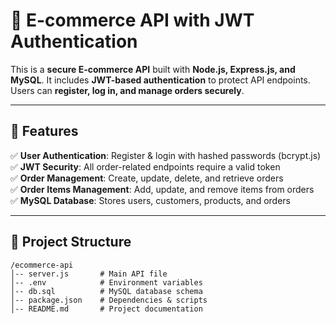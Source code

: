 # 🛒 E-commerce API with JWT Authentication  

This is a **secure E-commerce API** built with **Node.js, Express.js, and MySQL**. It includes **JWT-based authentication** to protect API endpoints. Users can **register, log in, and manage orders securely**.  

---

## **📌 Features**  
✅ **User Authentication**: Register & login with hashed passwords (bcrypt.js)  
✅ **JWT Security**: All order-related endpoints require a valid token  
✅ **Order Management**: Create, update, delete, and retrieve orders  
✅ **Order Items Management**: Add, update, and remove items from orders  
✅ **MySQL Database**: Stores users, customers, products, and orders  

---

## **📂 Project Structure**  
```plaintext
/ecommerce-api
│-- server.js       # Main API file  
│-- .env            # Environment variables  
│-- db.sql          # MySQL database schema  
│-- package.json    # Dependencies & scripts  
│-- README.md       # Project documentation  
